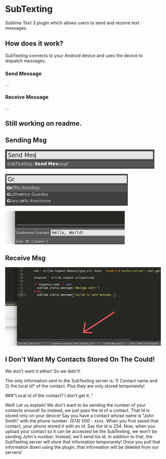# SubTexting

Sublime Text 3 plugin which allows users to send and receive text messages.

## How does it work?

SubTexting connects to your Android device and uses the device to dispatch messages.

### Send Message
...

### Receive Message
...

## Still working on readme.

## Sending Msg

![Alt text](/doc/img/send_msg_01.png?raw=true "Send 01")

![Alt text](/doc/img/send_msg_02.png?raw=true "Send 02")

![Alt text](/doc/img/send_msg_03.png?raw=true "Send 03")


## Receive Msg

![Alt text](/doc/img/receive_01.png?raw=true "Send 01")

## I Don't Want My Contacts Stored On The Could!

We don't want it either! So we didn't!

The only information sent to the SubTexting server is: 1) Contact name and 2) the local id* of the contact. Plus they are only stored temporarely!

###"Local id of the contact? I don't get it.." 

Well! Let us explain! We don't want to be sending the number of your contacts around! So instead, we just pass the id of a contact. That Id is stored only on your device! Say you have a contact whose name is "John Smith" with the phone number: (574) 000 - xxxx. When you first saved that contact, your phone stored it with an id. Say the id is 234. Now, when you upload your contact so it can be accessed be the SubTexting, we won't be sending John's number. Instead, we'll send his id. In addition to that, the SubTexting server will store that information temporarely! Once you pull that information down using the plugin, that information will be deleted from our servers!
